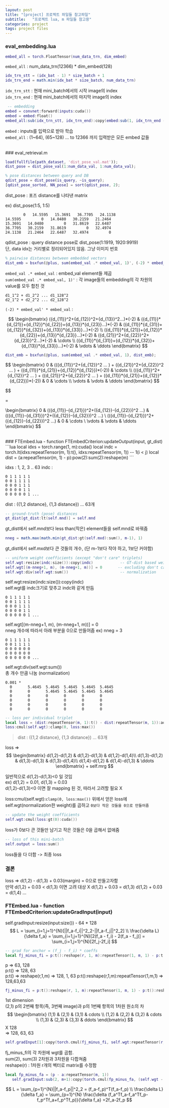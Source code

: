 ```yaml
---
layout: post
title: "[project] 프로젝트 파일들 참고파일"
subtitle:   "프로젝트 lua, m 파일들 참고용"
categories: project
tags: project files
---
```


### eval_embedding.lua

```lua
embed_all = torch.FloatTensor(num_data_trn, dim_embed)
 ```
`embed_all` : num_data_trn(12366) * dim_embed(128)

```lua
idx_trn_stt = (idx_bat - 1) * size_batch + 1
idx_trn_end = math.min(idx_bat * size_batch, num_data_trn)
```

`idx_trn_stt` : 현재 mini_batch에서의 시작 image의 index <br />
`idx_trn_end` : 현재 mini_batch에서의 마지막 image의 index


```lua
 -- embedding
embed = convnet:forward(inputs:cuda())
embed = embed:float()
embed_all:sub(idx_trn_stt, idx_trn_end):copy(embed:sub(1, idx_trn_end - idx_trn_stt + 1))
```
`embed` : inputs를 입력으로 받아 학습 <br />
`embed_all` : (1~64), (65~128) ... to 12366 까지 입력받은
모든 embed 값들

<br />
### eval_retrieval.m

```Matlab
load(fullfile(path_dataset, 'dist_pose_val.mat'));
dist_pose = dist_pose_val(1:num_data_val, 1:num_data_val);

% pose distances between query and DB
qdist_pose = dist_pose(is_query, ~is_query);
[qdist_pose_sorted, NN_pose] = sort(qdist_pose, 2);
```
dist_pose : 포즈 distance를 나타낸 matrix

ex) dist_pose(1:5, 1:5)
```
        0   14.5595   15.3691   36.7705   24.1138
14.5595         0   14.0480   30.2159   21.2464
15.3691   14.0480         0   31.8619   22.6487
36.7705   30.2159   31.8619         0   32.4974
24.1138   21.2464   22.6487   32.4974         0
```

qdist_pose : query distance pose로 dist_pose(1:1919, 1920:9919) <br />
단, data idx는 거리별로 정리되어있지 않음. 그냥 이미지 번호

```Matlab
% pairwise distances between embedded vectors
dist_emb = bsxfun(@plus, sum(embed_val .* embed_val, 1)', (-2) * embed_val' * embed_val);
```

`embed_val .* embed_val` : embed_val element들 제곱 <br />
`sum(embed_val .* embed_val, 1)'` : 각 image들의 embedding의 각 차원의 value를 모두 합친 것 <br />
```
d1_1^2 + d1_2^2 ... d1_128^2
d2_1^2 + d2_2^2 ... d2_128^2
```


`(-2) * embed_val' * embed_val` : <br />

$$
\begin{bmatrix}
       ({d_{11}}^2+{d_{12}}^2+{d_{13}}^2...)*(-2) & ({d_{11}}*{d_{21}}+{d_{12}}*{d_{22}}+{d_{13}}*{d_{23}}...)*(-2) & ({d_{11}}*{d_{31}}+{d_{12}}*{d_{32}}+{d_{13}}*{d_{33}}...)*(-2) \\
       ({d_{11}}*{d_{21}}+{d_{12}}*{d_{22}}+{d_{13}}*{d_{23}}...)*(-2) & ({d_{21}}^2+{d_{22}}^2+{d_{23}}^2...)*(-2) & \cdots \\
       ({d_{11}}*{d_{31}}+{d_{12}}*{d_{32}}+{d_{13}}*{d_{33}}...)*(-2) & \vdots & \ddots
\end{bmatrix}
$$

``` Matlab
dist_emb = bsxfun(@plus, sum(embed_val .* embed_val, 1), dist_emb);
```

$$
\begin{bmatrix}
0 & (({d_{11}}^2+{d_{12}}^2 ... ) + ({d_{21}}^2+{d_{22}}^2 ... ) + ({d_{11}}*{d_{21}}+{d_{12}}*{d_{12}})*(-2)) & \cdots \\ 
(({d_{11}}^2+{d_{12}}^2 ... ) + ({d_{21}}^2+{d_{22}}^2 ... ) + ({d_{11}}*{d_{21}}+{d_{12}}*{d_{22}})*(-2)) & 0 & \cdots \\
\vdots & \vdots & \ddots
\end{bmatrix}
$$

$$

=

\begin{bmatrix}
0 & (({d_{11}}-{d_{21}})^2+({d_{12}}-{d_{22}})^2 ...) & (({d_{11}}-{d_{31}})^2+({d_{12}}-{d_{32}})^2 ...) \\
(({d_{11}}-{d_{21}})^2+({d_{12}}-{d_{22}})^2 ...) & 0 & \cdots \\
\vdots & \vdots & \ddots
\end{bmatrix}
$$

<br />
### FTEmbed.lua - function FTEmbedCriterion:updateOutput(input, gt_dist)
```lua
local idxs = torch.range(1, m):cuda()
local indc = torch.lt(idxs:repeatTensor(m, 1):t(), idxs:repeatTensor(m, 1))   -- 1(i < j)
local dist = (a:repeatTensor(m, 1) - p):pow(2):sum(2):reshape(m)     
```

idxs : 1, 2, 3 .. 63
indc : 
```
0 1 1 1 1 1
0 0 1 1 1 1
0 0 0 1 1 1
0 0 0 0 1 1
0 0 0 0 0 1 ...
```
dist : ({1,2 distance}, {1,3 distance}) ... 63개

```lua
-- ground-truth (pose) distances
gt_dist[gt_dist:lt(self.mnd)] = self.mnd
```
gt_dist에서 self.mnd보다 less than(작은) element들을 self.mnd로 바꿔줌

```lua
nneg = math.max(math.min(gt_dist:gt(self.mxd):sum(), m-1), 1)
```
gt_dist에서 self.mxd보다 큰 것들의 개수, (단 m-1보다 작야 하고, 1보단 커야함)

```lua
-- uniform weight coefficients (except "don't care" triplets)
self.wgt:resize(indc:size()):copy(indc)            -- GT-dist based weights & order constraints
self.wgt[(m-nneg+1, m), (m-nneg+1, m))] = 0       -- excluding don't care triplets
self.wgt:div(self.wgt:sum())                       -- normalization
```

self.wgt:resize(indc:size()):copy(indc) <br>
self.wgt를 indc크기로 맞추고 indc와 같게 만듬

```
0 1 1 1 1 1
0 0 1 1 1 1
0 0 0 1 1 1
0 0 0 0 1 1
0 0 0 0 0 1 ...
```

self.wgt[(m-nneg+1, m), (m-nneg+1, m))] = 0  <br>
nneg 개수에 따라서 아래 부분을 0으로 만들어줌 ex) nneg = 3

```
0 1 1 1 1 1
0 0 1 1 1 1
0 0 0 0 0 0
0 0 0 0 0 0 
0 0 0 0 0 0 ...
```
self.wgt:div(self.wgt:sum()) <br>
총 개수 만큼 나눔 (normalization)
```
0.001 *
  0       5.4645  5.4645  5.4645  5.4645  5.4645
  0       0       5.4645  5.4645  5.4645  5.4645
  0       0       0       0       0       0
  0       0       0       0       0       0
  0       0       0       0       0       0
  0       0       0       0       0       0
```

```lua
-- loss per individual triplet
local loss = (dist:repeatTensor(m, 1):t() - dist:repeatTensor(m, 1)):add(self.mrg)
loss:cmul(self.wgt):clamp(0, loss:max())
```
> dist : ({1,2 distance}, {1,3 distance}) ... 63개 <br>

loss => <br>
$$
\begin{bmatrix}
d(1,2)-d(1,2) & d(1,2)-d(1,3) & d(1,2)-d(1,4)\\
d(1,3)-d(1,2) & d(1,3)-d(1,3) & d(1,3)-d(1,4)\\
d(1,4)-d(1,2) & d(1,4)-d(1,3) & \ddots
\end{bmatrix} + self.mrg
$$

일반적으로 d(1,2)-d(1,3)<0 일 것임 <br>
ex) d(1,2) = 0.01, d(1,3) = 0.03 <br>
d(1,2)-d(1,3)<0 이면 잘 mapping 된 것, 따라서 고려할 필요 X <br>

loss:cmul(self.wgt):`clamp(0, loss:max())`
위에서 얻은 loss에 self.wgt(normalization한 weight)를 곱하고
`0보다 작은 것들을 0으로 만들어줌`

```lua
-- update the weight coefficients
self.wgt:cmul(loss:gt(0):cuda())
```
loss가 0보다 큰 것들만 남기고 작은 것들은 0을 곱해서 없애줌

```lua
-- loss of this mini-batch
self.output = loss:sum()
```
loss들을 다 더함 -> 최종 loss

### 결론
loss => d(1,2) - d(1,3) + 0.03(margin) = 0으로 만들고자함<br>
만약 d(1,2) + 0.03 < d(1,3) 이면 고려 대상 X
d(1,2) + 0.03 = d(1,3)
d(1,2) + 0.03 = d(1,4) ...
 

### FTEmbed.lua - function FTEmbedCriterion:updateGradInput(input)

self.gradInput:resize(input:size()) - 64 * 128
$$
L = \sum_{i=1,j=1}^{N}[||f_a-f_i||^2_2-||f_a-f_j||^2_2] 
\\
\frac{\delta L}{\delta f_a} = \sum_{i=1,j=1}^{N}[2(f_a - f_i) - 2(f_a - f_j)] 
= \sum_{i=1,j=1}^{N}[2f_j-2f_i]
$$

```lua
-- grad for anchor = (f_j - f_i) * coeffs
local fj_minus_fi = p:t():reshape(r, 1, m):repeatTensor(1, m, 1) - p:t():reshape(r, m, 1):repeatTensor(1, 1, m)
```
p => 63, 128 <br>
p:t() => 128, 63 <br>
p:t() => reshape(r,1,m) => 128, 1, 63
p:t():reshape(r,1,m):repeatTensor(1,m,1) => 128,63,63

```lua
fj_minus_fi = p:t():reshape(r, 1, m):repeatTensor(1, m, 1) - p:t():reshape(r, m, 1):repeatTensor(1, 1, m)
```

1st dimension <br>
(2,1) p의 2번째 항목(즉, 3번째 image)과 p의 1번째 항목의 1차원
원소의 차
$$
\begin{bmatrix}
(1,1) & (2,1) & (3,1) & cdots \\
(1,2) & (2,2) & (3,2) & cdots \\
(1,3) & (2,3) & (3,3) & ddots
\end{bmatrix}
$$ X 128 <br>
=> 128, 63, 63

```lua
self.gradInput[1]:copy(torch.cmul(fj_minus_fi, self.wgt:repeatTensor(r, 1, 1)):sum(2):sum(3):reshape(r))
```
fj_minus_fi의 각 차원에 wgt를 곱함. <br>
sum(2), sum(3) 2차원과 3차원을 다합쳐줌 <br>
reshape(r) : 1차원 r개의 벡터로 matrix를 수정함


```lua
local fp_minus_fa = (p - a:repeatTensor(m, 1))
   self.gradInput:sub(2, m+1):copy(torch.cmul(fp_minus_fa, (self.wgt - self.wgt:t()):sum(2):repeatTensor(1, r)))
```
$$
L = \sum_{p=1}^{N}||f_a-f_p||^2_2 = (f_a-f_p)^T(f_a-f_p)
\\
\frac{\delta L}{\delta f_a} = \sum_{p=1}^{N} \frac{\delta (f_a^Tf_a-f_a^Tf_p-f_p^Tf_a+f_p^Tf_p)}{\delta f_a}
=2f_a-2f_p
$$